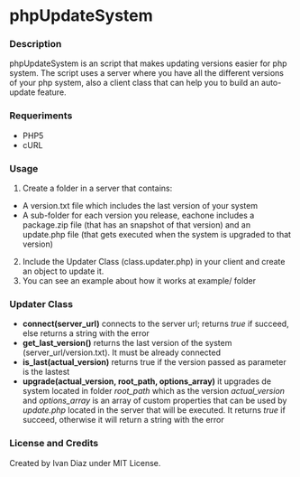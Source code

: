 phpUpdateSystem
===============

### Description
phpUpdateSystem is an script that makes updating versions easier for php system.
The script uses a server where you have all the different versions of your php system, also a client class that can help you to build an auto-update feature.

### Requeriments
* PHP5
* cURL

### Usage
1. Create a folder in a server that contains:
  * A version.txt file which includes the last version of your system
  * A sub-folder for each version you release, eachone includes a package.zip file (that has an snapshot of that version) and an update.php file (that gets executed when the system is upgraded to that version)
2. Include the Updater Class (class.updater.php) in your client and create an object to update it.
3. You can see an example about how it works at example/ folder

### Updater Class
* **connect(server_url)** connects to the server url; returns *true* if succeed, else returns a string with the error
* **get_last_version()** returns the last version of the system (server_url/version.txt). It must be already connected
* **is_last(actual_version)** returns true if the version passed as parameter is the lastest
* **upgrade(actual_version, root_path, options_array)** it upgrades de system located in folder *root_path* which as the version *actual_version* and *options_array* is an array of custom properties that can be used by *update.php* located in the server that will be executed. It returns *true* if succeed, otherwise it will return a string with the error


### License and Credits
Created by Ivan Diaz under MIT License.
